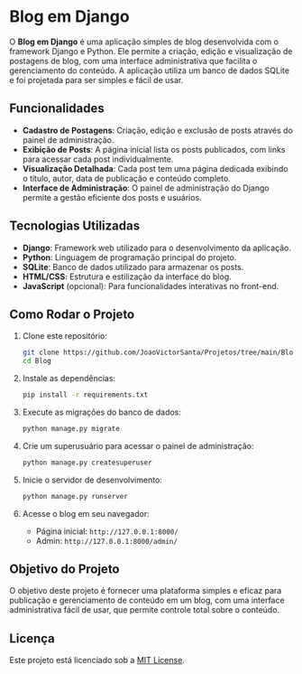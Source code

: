 # Blog em Django

O **Blog em Django** é uma aplicação simples de blog desenvolvida com o framework Django e Python. Ele permite a criação, edição e visualização de postagens de blog, com uma interface administrativa que facilita o gerenciamento do conteúdo. A aplicação utiliza um banco de dados SQLite e foi projetada para ser simples e fácil de usar.

## Funcionalidades

- **Cadastro de Postagens**: Criação, edição e exclusão de posts através do painel de administração.
- **Exibição de Posts**: A página inicial lista os posts publicados, com links para acessar cada post individualmente.
- **Visualização Detalhada**: Cada post tem uma página dedicada exibindo o título, autor, data de publicação e conteúdo completo.
- **Interface de Administração**: O painel de administração do Django permite a gestão eficiente dos posts e usuários.

## Tecnologias Utilizadas

- **Django**: Framework web utilizado para o desenvolvimento da aplicação.
- **Python**: Linguagem de programação principal do projeto.
- **SQLite**: Banco de dados utilizado para armazenar os posts.
- **HTML/CSS**: Estrutura e estilização da interface do blog.
- **JavaScript** (opcional): Para funcionalidades interativas no front-end.

## Como Rodar o Projeto

1. Clone este repositório:
    ```bash
    git clone https://github.com/JoaoVictorSanta/Projetos/tree/main/Blog
    cd Blog
    ```

2. Instale as dependências:
    ```bash
    pip install -r requirements.txt
    ```

3. Execute as migrações do banco de dados:
    ```bash
    python manage.py migrate
    ```

4. Crie um superusuário para acessar o painel de administração:
    ```bash
    python manage.py createsuperuser
    ```

5. Inicie o servidor de desenvolvimento:
    ```bash
    python manage.py runserver
    ```

6. Acesse o blog em seu navegador:
    - Página inicial: `http://127.0.0.1:8000/`
    - Admin: `http://127.0.0.1:8000/admin/`

## Objetivo do Projeto

O objetivo deste projeto é fornecer uma plataforma simples e eficaz para publicação e gerenciamento de conteúdo em um blog, com uma interface administrativa fácil de usar, que permite controle total sobre o conteúdo.

## Licença

Este projeto está licenciado sob a [MIT License](LICENSE).

